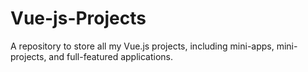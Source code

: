 # Vue-js-Projects
A repository to store all my Vue.js projects, including  mini-apps, mini-projects, and full-featured applications.

